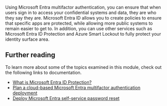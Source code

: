 Using Microsoft Entra multifactor authentication, you can ensure that when users sign in to access your confidential systems and data, they are who they say they are. Microsoft Entra ID allows you to create policies to ensure that specific apps are protected, while allowing more public systems to remain easier to get to. In addition, you can use other services such as Microsoft Entra ID Protection and Azure Smart Lockout to fully protect your identity surface area.

## Further reading

To learn more about some of the topics examined in this module, check out the following links to documentation.

- [What is Microsoft Entra ID Protection?](/azure/active-directory/active-directory-identityprotection)
- [Plan a cloud-based Microsoft Entra multifactor authentication deployment](/azure/active-directory/authentication/howto-mfa-getstarted)
- [Deploy Microsoft Entra self-service password reset](/azure/active-directory/authentication/howto-sspr-deployment)

